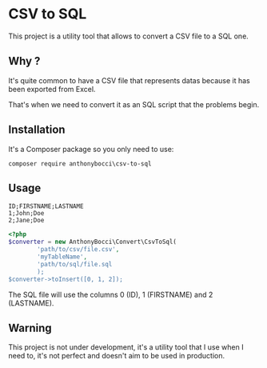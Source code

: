 # CSV to SQL

This project is a utility tool that allows to convert a CSV file to a SQL one.

## Why ?

It's quite common to have a CSV file that represents datas
because it has been exported from Excel.  

That's when we need to convert it as an SQL script that the problems begin.

## Installation

It's a Composer package so you only need to use:

`composer require anthonybocci\csv-to-sql`

## Usage

```csv
ID;FIRSTNAME;LASTNAME
1;John;Doe
2;Jane;Doe
```

```php
<?php
$converter = new AnthonyBocci\Convert\CsvToSql(
        'path/to/csv/file.csv',
        'myTableName',
        'path/to/sql/file.sql
        );
$converter->toInsert([0, 1, 2]);
```

The SQL file will use the columns 0 (ID), 1 (FIRSTNAME) and 2 (LASTNAME).

## Warning

This project is not under development, it's a utility tool that I use when I
need to, it's not perfect and doesn't aim to be used in production.
